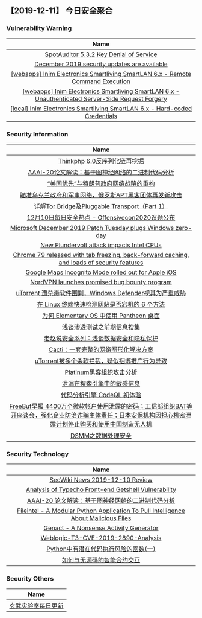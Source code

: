 
 ##   【2019-12-11】 今日安全聚合


###  						       							Vulnerability Warning

|                             Name                             |
| :----------------------------------------------------------: |
|[SpotAuditor 5.3.2 Key Denial of Service](https://cxsecurity.com/issue/WLB-2019120041)|
|[December 2019 security updates are available](https://msrc-blog.microsoft.com/2019/12/10/december-2019-security-updates-are-available/)|
|[[webapps] Inim Electronics Smartliving SmartLAN 6.x - Remote Command Execution](https://www.exploit-db.com/exploits/47765)|
|[[webapps] Inim Electronics Smartliving SmartLAN 6.x - Unauthenticated Server-Side Request Forgery](https://www.exploit-db.com/exploits/47764)|
|[[local] Inim Electronics Smartliving SmartLAN 6.x - Hard-coded Credentials](https://www.exploit-db.com/exploits/47763)|

### 						        							Security Information
|                             Name                                    |
| :----------------------------------------------------------: |
|[Thinkphp 6.0反序列化链再挖掘](https://www.anquanke.com/post/id/194269)|
|[AAAI-20论文解读：基于图神经网络的二进制代码分析](https://www.anquanke.com/post/id/194611)|
|[“美国优先”与特朗普政府网络战略的重构](https://www.anquanke.com/post/id/194571)|
|[瞄准乌克兰政府和军事网络，俄罗斯APT黑客团体再发新攻击](https://www.anquanke.com/post/id/194603)|
|[详解Tor Bridge及Pluggable Transport（Part 1）](https://www.anquanke.com/post/id/194480)|
|[12月10日每日安全热点 - Offensivecon2020议题公布](https://www.anquanke.com/post/id/194584)|
|[Microsoft December 2019 Patch Tuesday plugs Windows zero-day](https://www.zdnet.com/article/microsoft-december-2019-patch-tuesday-plugs-windows-zero-day/#ftag=RSSbaffb68)|
|[New Plundervolt attack impacts Intel CPUs](https://www.zdnet.com/article/new-plundervolt-attack-impacts-intel-cpus/#ftag=RSSbaffb68)|
|[Chrome 79 released with tab freezing, back-forward caching, and loads of security features](https://www.zdnet.com/article/chrome-79-released-with-tab-freezing-back-forward-caching-and-loads-of-security-features/#ftag=RSSbaffb68)|
|[Google Maps Incognito Mode rolled out for Apple iOS](https://www.zdnet.com/article/google-maps-incognito-mode-rolled-out-for-apple-ios/#ftag=RSSbaffb68)|
|[NordVPN launches promised bug bounty program](https://www.zdnet.com/article/nordvpn-launches-promised-bug-bounty-program/#ftag=RSSbaffb68)|
|[uTorrent 遭杀毒软件围剿，Windows Defender视其为严重威胁](https://linux.cn/article-11662-1.html?utm_source=rss&utm_medium=rss)|
|[在 Linux 终端快速检测网站是否宕机的 6 个方法](https://linux.cn/article-11661-1.html?utm_source=rss&utm_medium=rss)|
|[为何 Elementary OS 中使用 Pantheon 桌面](https://linux.cn/article-11660-1.html?utm_source=rss&utm_medium=rss)|
|[浅谈渗透测试之前期信息搜集](https://www.freebuf.com/articles/web/221242.html)|
|[老赵说安全系列：浅谈数据安全和隐私保护](https://www.freebuf.com/articles/database/221056.html)|
|[Cacti：一套完整的网络图形化解决方案](https://www.freebuf.com/articles/network/221608.html)|
|[uTorrent被多个杀软拦截，疑似捆绑推广行为导致](https://www.freebuf.com/news/222454.html)|
|[Platinum黑客组织攻击分析](https://www.freebuf.com/articles/network/219741.html)|
|[泄漏在搜索引擎中的敏感信息](https://www.freebuf.com/articles/database/220814.html)|
|[代码分析引擎 CodeQL 初体验](https://www.freebuf.com/articles/network/220497.html)|
|[FreeBuf早报  4400万个微软帐户使用泄露的密码；工信部组织BAT等开座谈会，强化企业防治诈骗主体责任；日本安保机构因担心机密泄露计划停止购买和使用中国制造无人机](https://www.freebuf.com/news/222421.html)|
|[DSMM之数据处理安全](https://www.freebuf.com/articles/database/220653.html)|

### 						        							Security  Technology
|                             Name                                    |
| :----------------------------------------------------------: |
|[SecWiki News 2019-12-10 Review](http://www.sec-wiki.com/?2019-12-10)|
|[Analysis of Typecho Front-end Getshell Vulnerability](https://paper.seebug.org/1097/)|
|[AAAI-20 论文解读：基于图神经网络的二进制代码分析](https://paper.seebug.org/1096/)|
|[Fileintel - A Modular Python Application To Pull Intelligence About Malicious Files](http://www.kitploit.com/2019/12/fileintel-modular-python-application-to.html)|
|[Genact - A Nonsense Activity Generator](http://www.kitploit.com/2019/12/genact-nonsense-activity-generator.html)|
|[Weblogic-T3-CVE-2019-2890-Analysis](http://xz.aliyun.com/t/6904)|
|[Python中有潜在代码执行风险的函数(一)](http://xz.aliyun.com/t/6902)|
|[如何与无源码的智能合约交互](http://xz.aliyun.com/t/6900)|

### 						        							Security  Others
|                             Name                                    |
| :----------------------------------------------------------: |
|[玄武实验室每日更新](https://weibo.com/p/1006065582522936/wenzhang?from=page_100606_profile&wvr=6&mod=wenzhangmore)|

